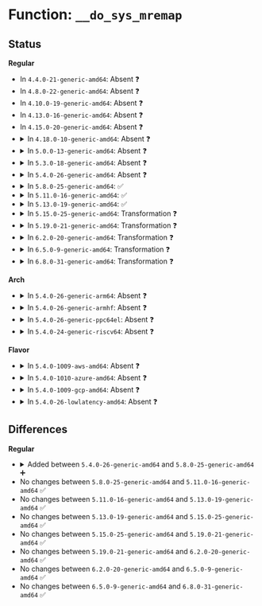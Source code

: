 # Function: <code>__do_sys_mremap</code>

## Status
<b>Regular</b>
<ul>
<li>
In <code>4.4.0-21-generic-amd64</code>: Absent ❓
</li>
<li>
In <code>4.8.0-22-generic-amd64</code>: Absent ❓
</li>
<li>
In <code>4.10.0-19-generic-amd64</code>: Absent ❓
</li>
<li>
In <code>4.13.0-16-generic-amd64</code>: Absent ❓
</li>
<li>
In <code>4.15.0-20-generic-amd64</code>: Absent ❓
</li>
<li>
<details>
<summary>In <code>4.18.0-10-generic-amd64</code>: Absent ❓</summary>

```json
{
  "name": "__do_sys_mremap",
  "collision_type": "Unique Static",
  "inline_type": "Full",
  "funcs": [
    {
      "addr": 18446744071581185830,
      "name": "__do_sys_mremap",
      "external": false,
      "loc": "mm/mremap.c:519",
      "file": "mm/mremap.c",
      "inline": "declared, inlined",
      "caller_inline": [
        "mm/mremap.c:__ia32_sys_mremap",
        "mm/mremap.c:__x64_sys_mremap"
      ],
      "caller_func": []
    }
  ],
  "symbols": []
}
```
</details>
</li>
<li>
<details>
<summary>In <code>5.0.0-13-generic-amd64</code>: Absent ❓</summary>

```json
{
  "name": "__do_sys_mremap",
  "collision_type": "Unique Static",
  "inline_type": "Full",
  "funcs": [
    {
      "addr": 18446744071581268710,
      "name": "__do_sys_mremap",
      "external": false,
      "loc": "mm/mremap.c:577",
      "file": "mm/mremap.c",
      "inline": "declared, inlined",
      "caller_inline": [
        "mm/mremap.c:__ia32_sys_mremap",
        "mm/mremap.c:__x64_sys_mremap"
      ],
      "caller_func": []
    }
  ],
  "symbols": []
}
```
</details>
</li>
<li>
<details>
<summary>In <code>5.3.0-18-generic-amd64</code>: Absent ❓</summary>

```json
{
  "name": "__do_sys_mremap",
  "collision_type": "Unique Static",
  "inline_type": "Full",
  "funcs": [
    {
      "addr": 18446744071581343315,
      "name": "__do_sys_mremap",
      "external": false,
      "loc": "mm/mremap.c:595",
      "file": "mm/mremap.c",
      "inline": "declared, inlined",
      "caller_inline": [
        "mm/mremap.c:__ia32_sys_mremap",
        "mm/mremap.c:__x64_sys_mremap"
      ],
      "caller_func": []
    }
  ],
  "symbols": []
}
```
</details>
</li>
<li>
<details>
<summary>In <code>5.4.0-26-generic-amd64</code>: Absent ❓</summary>

```json
{
  "name": "__do_sys_mremap",
  "collision_type": "Unique Static",
  "inline_type": "Full",
  "funcs": [
    {
      "addr": 18446744071581402659,
      "name": "__do_sys_mremap",
      "external": false,
      "loc": "mm/mremap.c:595",
      "file": "mm/mremap.c",
      "inline": "declared, inlined",
      "caller_inline": [
        "mm/mremap.c:__ia32_sys_mremap",
        "mm/mremap.c:__x64_sys_mremap"
      ],
      "caller_func": []
    }
  ],
  "symbols": []
}
```
</details>
</li>
<li>
<details>
<summary>In <code>5.8.0-25-generic-amd64</code>: ✅</summary>

```c
long int __do_sys_mremap(long unsigned int addr, long unsigned int old_len, long unsigned int new_len, long unsigned int flags, long unsigned int new_addr)
```

```json
{
  "name": "__do_sys_mremap",
  "collision_type": "Unique Static",
  "inline_type": "No",
  "funcs": [
    {
      "addr": 18446744071581601632,
      "name": "__do_sys_mremap",
      "external": false,
      "loc": "mm/mremap.c:663",
      "file": "mm/mremap.c",
      "inline": "seen, unknown",
      "caller_inline": [],
      "caller_func": [
        "mm/mremap.c:__ia32_sys_mremap",
        "mm/mremap.c:__x64_sys_mremap"
      ]
    }
  ],
  "symbols": [
    {
      "addr": 18446744071581601632,
      "name": "__do_sys_mremap",
      "section": ".text",
      "bind": "STB_LOCAL",
      "size": 1173
    }
  ]
}
```
</details>
</li>
<li>
<details>
<summary>In <code>5.11.0-16-generic-amd64</code>: ✅</summary>

```c
long int __do_sys_mremap(long unsigned int addr, long unsigned int old_len, long unsigned int new_len, long unsigned int flags, long unsigned int new_addr)
```

```json
{
  "name": "__do_sys_mremap",
  "collision_type": "Unique Static",
  "inline_type": "No",
  "funcs": [
    {
      "addr": 18446744071581648720,
      "name": "__do_sys_mremap",
      "external": false,
      "loc": "mm/mremap.c:811",
      "file": "mm/mremap.c",
      "inline": "seen, unknown",
      "caller_inline": [],
      "caller_func": [
        "mm/mremap.c:__ia32_sys_mremap",
        "mm/mremap.c:__x64_sys_mremap"
      ]
    }
  ],
  "symbols": [
    {
      "addr": 18446744071581648720,
      "name": "__do_sys_mremap",
      "section": ".text",
      "bind": "STB_LOCAL",
      "size": 1250
    }
  ]
}
```
</details>
</li>
<li>
<details>
<summary>In <code>5.13.0-19-generic-amd64</code>: ✅</summary>

```c
long int __do_sys_mremap(long unsigned int addr, long unsigned int old_len, long unsigned int new_len, long unsigned int flags, long unsigned int new_addr)
```

```json
{
  "name": "__do_sys_mremap",
  "collision_type": "Unique Static",
  "inline_type": "No",
  "funcs": [
    {
      "addr": 18446744071581669968,
      "name": "__do_sys_mremap",
      "external": false,
      "loc": "mm/mremap.c:816",
      "file": "mm/mremap.c",
      "inline": "seen, unknown",
      "caller_inline": [],
      "caller_func": [
        "mm/mremap.c:__ia32_sys_mremap",
        "mm/mremap.c:__x64_sys_mremap"
      ]
    }
  ],
  "symbols": [
    {
      "addr": 18446744071581669968,
      "name": "__do_sys_mremap",
      "section": ".text",
      "bind": "STB_LOCAL",
      "size": 1228
    }
  ]
}
```
</details>
</li>
<li>
<details>
<summary>In <code>5.15.0-25-generic-amd64</code>: Transformation ❓</summary>

```c
long int __do_sys_mremap(long unsigned int addr, long unsigned int old_len, long unsigned int new_len, long unsigned int flags, long unsigned int new_addr)
```

```json
{
  "name": "__do_sys_mremap",
  "collision_type": "Unique Static",
  "inline_type": "No",
  "funcs": [
    {
      "addr": 0,
      "name": "__do_sys_mremap",
      "external": false,
      "loc": "mm/mremap.c:895",
      "file": "mm/mremap.c",
      "inline": "seen, unknown",
      "caller_inline": [],
      "caller_func": [
        "mm/mremap.c:__ia32_sys_mremap",
        "mm/mremap.c:__x64_sys_mremap"
      ]
    }
  ],
  "symbols": [
    {
      "addr": 18446744071581939232,
      "name": "__do_sys_mremap",
      "section": ".text",
      "bind": "STB_LOCAL",
      "size": 1255
    },
    {
      "addr": 18446744071592200946,
      "name": "__do_sys_mremap.cold",
      "section": ".text",
      "bind": "STB_LOCAL",
      "size": 33
    }
  ]
}
```
</details>
</li>
<li>
<details>
<summary>In <code>5.19.0-21-generic-amd64</code>: Transformation ❓</summary>

```c
long int __do_sys_mremap(long unsigned int addr, long unsigned int old_len, long unsigned int new_len, long unsigned int flags, long unsigned int new_addr)
```

```json
{
  "name": "__do_sys_mremap",
  "collision_type": "Unique Static",
  "inline_type": "No",
  "funcs": [
    {
      "addr": 0,
      "name": "__do_sys_mremap",
      "external": false,
      "loc": "mm/mremap.c:886",
      "file": "mm/mremap.c",
      "inline": "seen, unknown",
      "caller_inline": [],
      "caller_func": [
        "mm/mremap.c:__ia32_sys_mremap",
        "mm/mremap.c:__x64_sys_mremap"
      ]
    }
  ],
  "symbols": [
    {
      "addr": 18446744071582348000,
      "name": "__do_sys_mremap",
      "section": ".text",
      "bind": "STB_LOCAL",
      "size": 1576
    },
    {
      "addr": 18446744071593977483,
      "name": "__do_sys_mremap.cold",
      "section": ".text",
      "bind": "STB_LOCAL",
      "size": 222
    }
  ]
}
```
</details>
</li>
<li>
<details>
<summary>In <code>6.2.0-20-generic-amd64</code>: Transformation ❓</summary>

```c
long int __do_sys_mremap(long unsigned int addr, long unsigned int old_len, long unsigned int new_len, long unsigned int flags, long unsigned int new_addr)
```

```json
{
  "name": "__do_sys_mremap",
  "collision_type": "Unique Static",
  "inline_type": "No",
  "funcs": [
    {
      "addr": 0,
      "name": "__do_sys_mremap",
      "external": false,
      "loc": "mm/mremap.c:889",
      "file": "mm/mremap.c",
      "inline": "seen, unknown",
      "caller_inline": [],
      "caller_func": [
        "mm/mremap.c:__ia32_sys_mremap",
        "mm/mremap.c:__x64_sys_mremap"
      ]
    }
  ],
  "symbols": [
    {
      "addr": 18446744071582849200,
      "name": "__do_sys_mremap",
      "section": ".text",
      "bind": "STB_LOCAL",
      "size": 2009
    },
    {
      "addr": 18446744071596033436,
      "name": "__do_sys_mremap.cold",
      "section": ".text",
      "bind": "STB_LOCAL",
      "size": 205
    }
  ]
}
```
</details>
</li>
<li>
<details>
<summary>In <code>6.5.0-9-generic-amd64</code>: Transformation ❓</summary>

```c
long int __do_sys_mremap(long unsigned int addr, long unsigned int old_len, long unsigned int new_len, long unsigned int flags, long unsigned int new_addr)
```

```json
{
  "name": "__do_sys_mremap",
  "collision_type": "Unique Static",
  "inline_type": "No",
  "funcs": [
    {
      "addr": 0,
      "name": "__do_sys_mremap",
      "external": false,
      "loc": "mm/mremap.c:908",
      "file": "mm/mremap.c",
      "inline": "seen, unknown",
      "caller_inline": [],
      "caller_func": [
        "mm/mremap.c:__ia32_sys_mremap",
        "mm/mremap.c:__x64_sys_mremap"
      ]
    }
  ],
  "symbols": [
    {
      "addr": 18446744071583065248,
      "name": "__do_sys_mremap",
      "section": ".text",
      "bind": "STB_LOCAL",
      "size": 1949
    },
    {
      "addr": 18446744071596555389,
      "name": "__do_sys_mremap.cold",
      "section": ".text",
      "bind": "STB_LOCAL",
      "size": 298
    }
  ]
}
```
</details>
</li>
<li>
<details>
<summary>In <code>6.8.0-31-generic-amd64</code>: Transformation ❓</summary>

```c
long int __do_sys_mremap(long unsigned int addr, long unsigned int old_len, long unsigned int new_len, long unsigned int flags, long unsigned int new_addr)
```

```json
{
  "name": "__do_sys_mremap",
  "collision_type": "Unique Static",
  "inline_type": "No",
  "funcs": [
    {
      "addr": 0,
      "name": "__do_sys_mremap",
      "external": false,
      "loc": "mm/mremap.c:975",
      "file": "mm/mremap.c",
      "inline": "seen, unknown",
      "caller_inline": [],
      "caller_func": [
        "mm/mremap.c:__ia32_sys_mremap",
        "mm/mremap.c:__x64_sys_mremap"
      ]
    }
  ],
  "symbols": [
    {
      "addr": 18446744071583247280,
      "name": "__do_sys_mremap",
      "section": ".text",
      "bind": "STB_LOCAL",
      "size": 1846
    },
    {
      "addr": 18446744071597459494,
      "name": "__do_sys_mremap.cold",
      "section": ".text",
      "bind": "STB_LOCAL",
      "size": 298
    }
  ]
}
```
</details>
</li>
</ul>
<b>Arch</b>
<ul>
<li>
<details>
<summary>In <code>5.4.0-26-generic-arm64</code>: Absent ❓</summary>

```json
{
  "name": "__do_sys_mremap",
  "collision_type": "Unique Static",
  "inline_type": "Full",
  "funcs": [
    {
      "addr": 18446603336492804348,
      "name": "__do_sys_mremap",
      "external": false,
      "loc": "mm/mremap.c:595",
      "file": "mm/mremap.c",
      "inline": "declared, inlined",
      "caller_inline": [
        "mm/mremap.c:__arm64_sys_mremap"
      ],
      "caller_func": []
    }
  ],
  "symbols": []
}
```
</details>
</li>
<li>
<details>
<summary>In <code>5.4.0-26-generic-armhf</code>: Absent ❓</summary>

```json
{
  "name": "__do_sys_mremap",
  "collision_type": "Unique Static",
  "inline_type": "Full",
  "funcs": [
    {
      "addr": 3226617048,
      "name": "__do_sys_mremap",
      "external": false,
      "loc": "mm/mremap.c:595",
      "file": "mm/mremap.c",
      "inline": "declared, inlined",
      "caller_inline": [
        "mm/mremap.c:__se_sys_mremap"
      ],
      "caller_func": []
    }
  ],
  "symbols": []
}
```
</details>
</li>
<li>
<details>
<summary>In <code>5.4.0-26-generic-ppc64el</code>: Absent ❓</summary>

```json
{
  "name": "__do_sys_mremap",
  "collision_type": "Unique Static",
  "inline_type": "Full",
  "funcs": [
    {
      "addr": 13835058055286179892,
      "name": "__do_sys_mremap",
      "external": false,
      "loc": "mm/mremap.c:595",
      "file": "mm/mremap.c",
      "inline": "declared, inlined",
      "caller_inline": [
        "mm/mremap.c:__se_sys_mremap"
      ],
      "caller_func": []
    }
  ],
  "symbols": []
}
```
</details>
</li>
<li>
<details>
<summary>In <code>5.4.0-24-generic-riscv64</code>: Absent ❓</summary>

```json
{
  "name": "__do_sys_mremap",
  "collision_type": "Unique Static",
  "inline_type": "Full",
  "funcs": [
    {
      "addr": 18446743936272769120,
      "name": "__do_sys_mremap",
      "external": false,
      "loc": "mm/mremap.c:595",
      "file": "mm/mremap.c",
      "inline": "declared, inlined",
      "caller_inline": [
        "mm/mremap.c:__se_sys_mremap"
      ],
      "caller_func": []
    }
  ],
  "symbols": []
}
```
</details>
</li>
</ul>
<b>Flavor</b>
<ul>
<li>
<details>
<summary>In <code>5.4.0-1009-aws-amd64</code>: Absent ❓</summary>

```json
{
  "name": "__do_sys_mremap",
  "collision_type": "Unique Static",
  "inline_type": "Full",
  "funcs": [
    {
      "addr": 18446744071581371507,
      "name": "__do_sys_mremap",
      "external": false,
      "loc": "mm/mremap.c:595",
      "file": "mm/mremap.c",
      "inline": "declared, inlined",
      "caller_inline": [
        "mm/mremap.c:__ia32_sys_mremap",
        "mm/mremap.c:__x64_sys_mremap"
      ],
      "caller_func": []
    }
  ],
  "symbols": []
}
```
</details>
</li>
<li>
<details>
<summary>In <code>5.4.0-1010-azure-amd64</code>: Absent ❓</summary>

```json
{
  "name": "__do_sys_mremap",
  "collision_type": "Unique Static",
  "inline_type": "Full",
  "funcs": [
    {
      "addr": 18446744071581314915,
      "name": "__do_sys_mremap",
      "external": false,
      "loc": "mm/mremap.c:595",
      "file": "mm/mremap.c",
      "inline": "declared, inlined",
      "caller_inline": [
        "mm/mremap.c:__ia32_sys_mremap",
        "mm/mremap.c:__x64_sys_mremap"
      ],
      "caller_func": []
    }
  ],
  "symbols": []
}
```
</details>
</li>
<li>
<details>
<summary>In <code>5.4.0-1009-gcp-amd64</code>: Absent ❓</summary>

```json
{
  "name": "__do_sys_mremap",
  "collision_type": "Unique Static",
  "inline_type": "Full",
  "funcs": [
    {
      "addr": 18446744071581362707,
      "name": "__do_sys_mremap",
      "external": false,
      "loc": "mm/mremap.c:595",
      "file": "mm/mremap.c",
      "inline": "declared, inlined",
      "caller_inline": [
        "mm/mremap.c:__ia32_sys_mremap",
        "mm/mremap.c:__x64_sys_mremap"
      ],
      "caller_func": []
    }
  ],
  "symbols": []
}
```
</details>
</li>
<li>
<details>
<summary>In <code>5.4.0-26-lowlatency-amd64</code>: Absent ❓</summary>

```json
{
  "name": "__do_sys_mremap",
  "collision_type": "Unique Static",
  "inline_type": "Full",
  "funcs": [
    {
      "addr": 18446744071581426611,
      "name": "__do_sys_mremap",
      "external": false,
      "loc": "mm/mremap.c:595",
      "file": "mm/mremap.c",
      "inline": "declared, inlined",
      "caller_inline": [
        "mm/mremap.c:__ia32_sys_mremap",
        "mm/mremap.c:__x64_sys_mremap"
      ],
      "caller_func": []
    }
  ],
  "symbols": []
}
```
</details>
</li>
</ul>

## Differences
<b>Regular</b>
<ul>
<li>
<details>
<summary>Added between <code>5.4.0-26-generic-amd64</code> and <code>5.8.0-25-generic-amd64</code> ➕</summary>

```c
long int __do_sys_mremap(long unsigned int addr, long unsigned int old_len, long unsigned int new_len, long unsigned int flags, long unsigned int new_addr)
```
</details>
</li>
<li>
No changes between <code>5.8.0-25-generic-amd64</code> and <code>5.11.0-16-generic-amd64</code> ✅
</li>
<li>
No changes between <code>5.11.0-16-generic-amd64</code> and <code>5.13.0-19-generic-amd64</code> ✅
</li>
<li>
No changes between <code>5.13.0-19-generic-amd64</code> and <code>5.15.0-25-generic-amd64</code> ✅
</li>
<li>
No changes between <code>5.15.0-25-generic-amd64</code> and <code>5.19.0-21-generic-amd64</code> ✅
</li>
<li>
No changes between <code>5.19.0-21-generic-amd64</code> and <code>6.2.0-20-generic-amd64</code> ✅
</li>
<li>
No changes between <code>6.2.0-20-generic-amd64</code> and <code>6.5.0-9-generic-amd64</code> ✅
</li>
<li>
No changes between <code>6.5.0-9-generic-amd64</code> and <code>6.8.0-31-generic-amd64</code> ✅
</li>
</ul>
